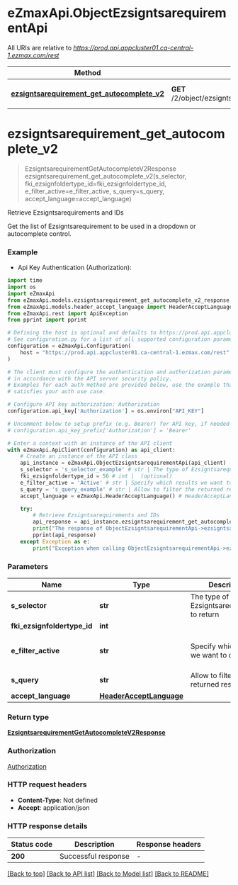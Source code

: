 # eZmaxApi.ObjectEzsigntsarequirementApi

All URIs are relative to *https://prod.api.appcluster01.ca-central-1.ezmax.com/rest*

Method | HTTP request | Description
------------- | ------------- | -------------
[**ezsigntsarequirement_get_autocomplete_v2**](ObjectEzsigntsarequirementApi.md#ezsigntsarequirement_get_autocomplete_v2) | **GET** /2/object/ezsigntsarequirement/getAutocomplete/{sSelector} | Retrieve Ezsigntsarequirements and IDs


# **ezsigntsarequirement_get_autocomplete_v2**
> EzsigntsarequirementGetAutocompleteV2Response ezsigntsarequirement_get_autocomplete_v2(s_selector, fki_ezsignfoldertype_id=fki_ezsignfoldertype_id, e_filter_active=e_filter_active, s_query=s_query, accept_language=accept_language)

Retrieve Ezsigntsarequirements and IDs

Get the list of Ezsigntsarequirement to be used in a dropdown or autocomplete control.

### Example

* Api Key Authentication (Authorization):

```python
import time
import os
import eZmaxApi
from eZmaxApi.models.ezsigntsarequirement_get_autocomplete_v2_response import EzsigntsarequirementGetAutocompleteV2Response
from eZmaxApi.models.header_accept_language import HeaderAcceptLanguage
from eZmaxApi.rest import ApiException
from pprint import pprint

# Defining the host is optional and defaults to https://prod.api.appcluster01.ca-central-1.ezmax.com/rest
# See configuration.py for a list of all supported configuration parameters.
configuration = eZmaxApi.Configuration(
    host = "https://prod.api.appcluster01.ca-central-1.ezmax.com/rest"
)

# The client must configure the authentication and authorization parameters
# in accordance with the API server security policy.
# Examples for each auth method are provided below, use the example that
# satisfies your auth use case.

# Configure API key authorization: Authorization
configuration.api_key['Authorization'] = os.environ["API_KEY"]

# Uncomment below to setup prefix (e.g. Bearer) for API key, if needed
# configuration.api_key_prefix['Authorization'] = 'Bearer'

# Enter a context with an instance of the API client
with eZmaxApi.ApiClient(configuration) as api_client:
    # Create an instance of the API class
    api_instance = eZmaxApi.ObjectEzsigntsarequirementApi(api_client)
    s_selector = 's_selector_example' # str | The type of Ezsigntsarequirements to return
    fki_ezsignfoldertype_id = 56 # int |  (optional)
    e_filter_active = 'Active' # str | Specify which results we want to display. (optional) (default to 'Active')
    s_query = 's_query_example' # str | Allow to filter the returned results (optional)
    accept_language = eZmaxApi.HeaderAcceptLanguage() # HeaderAcceptLanguage |  (optional)

    try:
        # Retrieve Ezsigntsarequirements and IDs
        api_response = api_instance.ezsigntsarequirement_get_autocomplete_v2(s_selector, fki_ezsignfoldertype_id=fki_ezsignfoldertype_id, e_filter_active=e_filter_active, s_query=s_query, accept_language=accept_language)
        print("The response of ObjectEzsigntsarequirementApi->ezsigntsarequirement_get_autocomplete_v2:\n")
        pprint(api_response)
    except Exception as e:
        print("Exception when calling ObjectEzsigntsarequirementApi->ezsigntsarequirement_get_autocomplete_v2: %s\n" % e)
```



### Parameters


Name | Type | Description  | Notes
------------- | ------------- | ------------- | -------------
 **s_selector** | **str**| The type of Ezsigntsarequirements to return | 
 **fki_ezsignfoldertype_id** | **int**|  | [optional] 
 **e_filter_active** | **str**| Specify which results we want to display. | [optional] [default to &#39;Active&#39;]
 **s_query** | **str**| Allow to filter the returned results | [optional] 
 **accept_language** | [**HeaderAcceptLanguage**](.md)|  | [optional] 

### Return type

[**EzsigntsarequirementGetAutocompleteV2Response**](EzsigntsarequirementGetAutocompleteV2Response.md)

### Authorization

[Authorization](../README.md#Authorization)

### HTTP request headers

 - **Content-Type**: Not defined
 - **Accept**: application/json

### HTTP response details

| Status code | Description | Response headers |
|-------------|-------------|------------------|
**200** | Successful response |  -  |

[[Back to top]](#) [[Back to API list]](../README.md#documentation-for-api-endpoints) [[Back to Model list]](../README.md#documentation-for-models) [[Back to README]](../README.md)

